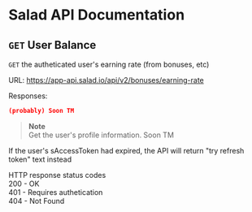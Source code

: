 # Salad API Documentation

## `GET` User Balance
`GET` the autheticated user's earning rate (from bonuses, etc)

URL: https://app-api.salad.io/api/v2/bonuses/earning-rate

Responses:
```json
(probably) Soon TM
```

> **Note** <br>
> Get the user's profile information.
Soon TM

If the user's sAccessToken had expired, the API will return "try refresh token" text instead

HTTP response status codes <br>
200	- OK <br>
401 - Requires authetication <br>
404 - Not Found
